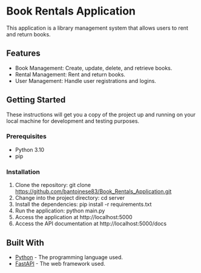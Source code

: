 # Book Rentals Application

This application is a library management system that allows users to rent and return books.

## Features

- Book Management: Create, update, delete, and retrieve books.
- Rental Management: Rent and return books.
- User Management: Handle user registrations and logins.

## Getting Started

These instructions will get you a copy of the project up and running on your local machine for development and testing purposes.

### Prerequisites

- Python 3.10
- pip

### Installation

1. Clone the repository: git clone https://github.com/bantoinese83/Book_Rentals_Application.git
2. Change into the project directory: cd server
3. Install the dependencies: pip install -r requirements.txt
4. Run the application: python main.py
5. Access the application at http://localhost:5000
6. Access the API documentation at http://localhost:5000/docs

## Built With

- [Python](https://www.python.org/) - The programming language used.
- [FastAPI](https://fastapi.tiangolo.com/) - The web framework used.